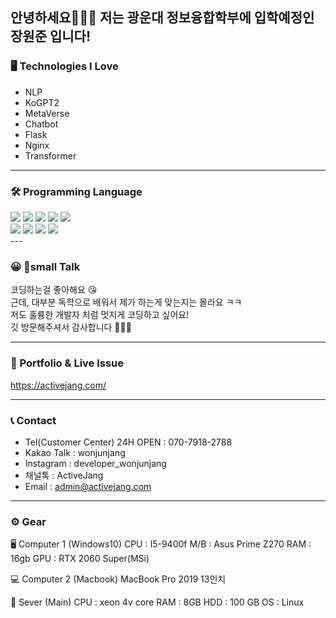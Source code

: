 
안녕하세요🙇🏻‍♂️ 저는 광운대 정보융합학부에 입학예정인 장원준 입니다! 
---
### 🖥 Technologies I Love
* NLP 
* KoGPT2
* MetaVerse
* Chatbot
* Flask
* Nginx
* Transformer

---
### 🛠 Programming Language 
  <div class="center">
    <img src="https://img.shields.io/badge/flask-000000?style=for-the-badge&logo=flask&logoColor=white">
    <img src="https://img.shields.io/badge/nginx-00FF80?style=for-the-badge&logo=nginx&logoColor=black">
    <img src="https://img.shields.io/badge/linux-FCC624?style=for-the-badge&logo=linux&logoColor=black"> 
    <img src="https://img.shields.io/badge/mysql-4479A1?style=for-the-badge&logo=mysql&logoColor=white"> 
    <img src="https://img.shields.io/badge/html5-E34F26?style=for-the-badge&logo=html5&logoColor=white"> <br>
    <img src="https://img.shields.io/badge/css-1572B6?style=for-the-badge&logo=css3&logoColor=white"> 
    <img src="https://img.shields.io/badge/javascript-F7DF1E?style=for-the-badge&logo=javascript&logoColor=black"> 
    <img src="https://img.shields.io/badge/git-F05032?style=for-the-badge&logo=git&logoColor=white">
    <img src="https://img.shields.io/badge/fontawesome-339AF0?style=for-the-badge&logo=fontawesome&logoColor=white">
  </div>
---

### 😀 small Talk
코딩하는걸 좋아해요 😘 <br>
근데, 대부분 독학으로 배워서 제가 하는게 맞는지는 몰라요 ㅋㅋ <br>
저도 훌륭한 개발자 처럼 멋지게 코딩하고 싶어요! <br>
깃 방문해주셔서 감사합니다 🙇🏻‍♂️

  
---

### 💾 Portfolio & Live Issue 
https://activejang.com/

---
### 📞 Contact 
* Tel(Customer Center) 24H OPEN : 070-7918-2788
* Kakao Talk : wonjunjang
* Instagram : developer_wonjunjang
* 채널톡 : ActiveJang
* Email : admin@activejang.com


___
### ⚙️ Gear
🖥  Computer 1 (Windows10)
CPU : I5-9400f
M/B : Asus Prime Z270 
RAM : 16gb
GPU :  RTX 2060 Super(MSi)

💻 Computer 2 (Macbook)
MacBook Pro 2019 13인치

🐧 Sever (Main)
CPU : xeon 4v core
RAM : 8GB
HDD : 100 GB
OS : Linux

